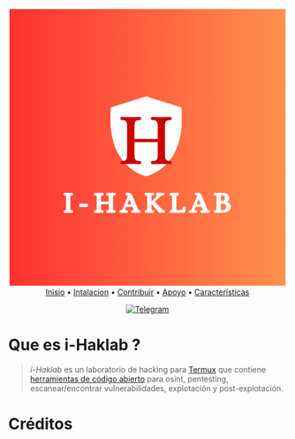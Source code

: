 <div align="center">
<img 
  src="/.imagenes/I-haklab.png" 
  alt="Logo de I-haklab"/> 
</div>

<div align="center">
        <a href="https://github.com/ivam3/i-Haklab/tree/main">Inisio</a>
  <span> • </span>
            <a href="https://github.com/ivam3/i-Haklab/blob/main/doc/intalacion.md">Intalacion</a>
  <span> • </span>
               <a href="https://github.com/ivam3/i-Haklab/blob/main/doc/contribuyendo.md">Contribuir</a>
  <span> • </span>
        <a href="">Apoyo</a>
  <span> • </span>
        <a href="">Características</a>
  <p></p>
</div> 

<div align="center">

[![Telegram](https://img.shields.io/badge/Telegram-blue.svg?style=flat-square&logo=Telegram&logoColor=white)](https://t.me/Ivam3by_Cinderella)

  </div>

# Que es i-Haklab ?

> *i-Haklab* es un laboratorio de hacking para [Termux](https://github.com/termux/termux-app)  que contiene [herramientas de código abierto](https://github.com/ivam3/termux-packages) para osint, pentesting, escanear/encontrar vulnerabilidades, explotación y post-explotación.


# Créditos 
